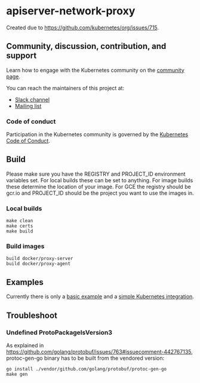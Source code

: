 # apiserver-network-proxy

Created due to https://github.com/kubernetes/org/issues/715.

## Community, discussion, contribution, and support

Learn how to engage with the Kubernetes community on the [community page](http://kubernetes.io/community/).

You can reach the maintainers of this project at:

- [Slack channel](https://kubernetes.slack.com/messages/sig-cloud-provider)
- [Mailing list](https://groups.google.com/forum/#!forum/kubernetes-sig-cloud-provider)

### Code of conduct

Participation in the Kubernetes community is governed by the [Kubernetes Code of Conduct](code-of-conduct.md).

## Build

Please make sure you have the REGISTRY and PROJECT_ID environment variables set.
For local builds these can be set to anything.
For image builds these determine the location of your image.
For GCE the registry should be gcr.io and PROJECT_ID should be the project you
want to use the images in.

### Local builds

```console
make clean
make certs
make build
```

### Build images

```console
build docker/proxy-server
build docker/proxy-agent
```

## Examples

Currently there is only a [basic example](docs/basic_example.md) and a [simple Kubernetes integration](docs/kubernetes_setup.md).

## Troubleshoot

### Undefined ProtoPackageIsVersion3
As explained in https://github.com/golang/protobuf/issues/763#issuecomment-442767135,
protoc-gen-go binary has to be built from the vendored version:

```console
go install ./vendor/github.com/golang/protobuf/protoc-gen-go
make gen
```

